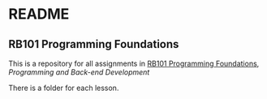 # README #

## RB101 Programming Foundations

This is a  repository for all assignments in [RB101 Programming Foundations][1], *Programming and Back-end Development*

There is a folder for each lesson.


[1]:https://launchschool.com/courses/79f19170/home